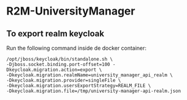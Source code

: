 # R2M-UniversityManager


## To export realm keycloak
Run the following command inside de docker container:
```shell
/opt/jboss/keycloak/bin/standalone.sh \
-Djboss.socket.binding.port-offset=100 -Dkeycloak.migration.action=export \
-Dkeycloak.migration.realmName=university_manager_api_realm \
-Dkeycloak.migration.provider=singleFile \
-Dkeycloak.migration.usersExportStrategy=REALM_FILE \
-Dkeycloak.migration.file=/tmp/university-manager-api-realm.json
```
